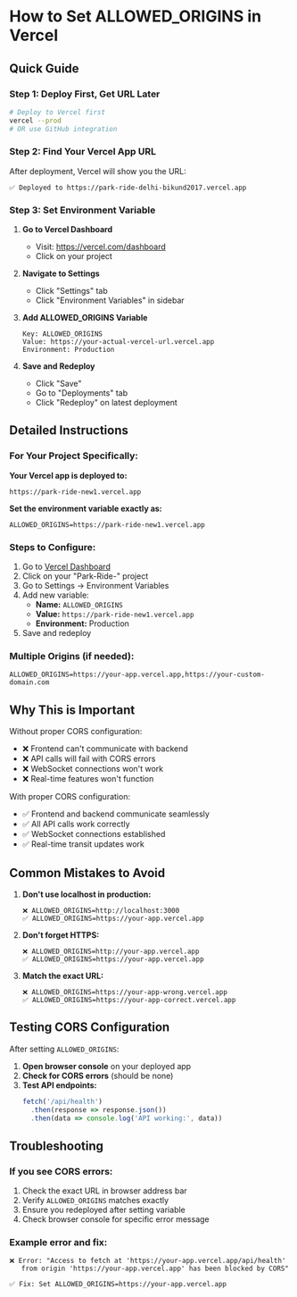 # How to Set ALLOWED_ORIGINS in Vercel

## Quick Guide

### Step 1: Deploy First, Get URL Later
```bash
# Deploy to Vercel first
vercel --prod
# OR use GitHub integration
```

### Step 2: Find Your Vercel App URL
After deployment, Vercel will show you the URL:
```
✅ Deployed to https://park-ride-delhi-bikund2017.vercel.app
```

### Step 3: Set Environment Variable

1. **Go to Vercel Dashboard**
   - Visit: https://vercel.com/dashboard
   - Click on your project

2. **Navigate to Settings**
   - Click "Settings" tab
   - Click "Environment Variables" in sidebar

3. **Add ALLOWED_ORIGINS Variable**
   ```
   Key: ALLOWED_ORIGINS
   Value: https://your-actual-vercel-url.vercel.app
   Environment: Production
   ```

4. **Save and Redeploy**
   - Click "Save"
   - Go to "Deployments" tab
   - Click "Redeploy" on latest deployment

## Detailed Instructions

### For Your Project Specifically:

**Your Vercel app is deployed to:**
```
https://park-ride-new1.vercel.app
```

**Set the environment variable exactly as:**
```
ALLOWED_ORIGINS=https://park-ride-new1.vercel.app
```

### Steps to Configure:
1. Go to [Vercel Dashboard](https://vercel.com/dashboard)
2. Click on your "Park-Ride-" project
3. Go to Settings → Environment Variables
4. Add new variable:
   - **Name:** `ALLOWED_ORIGINS`
   - **Value:** `https://park-ride-new1.vercel.app`
   - **Environment:** Production
5. Save and redeploy

### Multiple Origins (if needed):
```
ALLOWED_ORIGINS=https://your-app.vercel.app,https://your-custom-domain.com
```

## Why This is Important

Without proper CORS configuration:
- ❌ Frontend can't communicate with backend
- ❌ API calls will fail with CORS errors
- ❌ WebSocket connections won't work
- ❌ Real-time features won't function

With proper CORS configuration:
- ✅ Frontend and backend communicate seamlessly
- ✅ All API calls work correctly
- ✅ WebSocket connections established
- ✅ Real-time transit updates work

## Common Mistakes to Avoid

1. **Don't use localhost in production:**
   ```
   ❌ ALLOWED_ORIGINS=http://localhost:3000
   ✅ ALLOWED_ORIGINS=https://your-app.vercel.app
   ```

2. **Don't forget HTTPS:**
   ```
   ❌ ALLOWED_ORIGINS=http://your-app.vercel.app
   ✅ ALLOWED_ORIGINS=https://your-app.vercel.app
   ```

3. **Match the exact URL:**
   ```
   ❌ ALLOWED_ORIGINS=https://your-app-wrong.vercel.app
   ✅ ALLOWED_ORIGINS=https://your-app-correct.vercel.app
   ```

## Testing CORS Configuration

After setting `ALLOWED_ORIGINS`:

1. **Open browser console** on your deployed app
2. **Check for CORS errors** (should be none)
3. **Test API endpoints:**
   ```javascript
   fetch('/api/health')
     .then(response => response.json())
     .then(data => console.log('API working:', data))
   ```

## Troubleshooting

### If you see CORS errors:
1. Check the exact URL in browser address bar
2. Verify `ALLOWED_ORIGINS` matches exactly
3. Ensure you redeployed after setting variable
4. Check browser console for specific error message

### Example error and fix:
```
❌ Error: "Access to fetch at 'https://your-app.vercel.app/api/health' 
   from origin 'https://your-app.vercel.app' has been blocked by CORS"

✅ Fix: Set ALLOWED_ORIGINS=https://your-app.vercel.app
```
